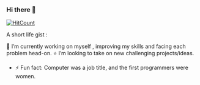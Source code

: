 ### Hi there 👋


  [![HitCount](http://hits.dwyl.com/Dagmawi-M/{project}.svg?style=flat-square)](http://hits.dwyl.com/Dagmawi-M/{project})
  

A short life gist :

:rocket: I’m currently working on myself , improving my skills and facing each problem head-on. 
 :star: I’m looking to take on new challenging projects/ideas. 





- ⚡ Fun fact:   Computer was a job title, and the first programmers were women.
<!--
**Dagmawi-M/Dagmawi-M** is a ✨ _special_ ✨ repository because its `README.md` (this file) appears on your GitHub profile.

My life gist :

- :rocket: I’m currently working on myself , honing my skills and becoming a better version.
- 👯 I’m looking to take on new challenging projects/ideas. 
- 🌱 I’m currently learning to 
- ⚡ Fun fact: ...

- 🤔 I’m looking for help with ...
- 💬 Ask me about ...
- 📫 How to reach me: ...
- 😄 Pronouns: ...

-->
